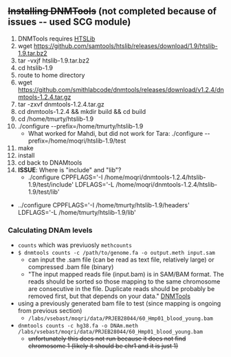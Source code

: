 ## ~~Installing DNMTools~~ (not completed because of issues -- used SCG module)
1. DNMTools requires [HTSLib](https://www.biostars.org/p/328831/)
6. wget https://github.com/samtools/htslib/releases/download/1.9/htslib-1.9.tar.bz2
7. tar -vxjf htslib-1.9.tar.bz2
8. cd htslib-1.9
2. route to home directory
3. wget https://github.com/smithlabcode/dnmtools/releases/download/v1.2.4/dnmtools-1.2.4.tar.gz
4. tar -zxvf dnmtools-1.2.4.tar.gz
5. cd dnmtools-1.2.4 && mkdir build && cd build
6. cd /home/tmurty/htslib-1.9
7. ./configure --prefix=/home/tmurty/htslib-1.9
   - What worked for Mahdi, but did not work for Tara: ./configure --prefix=/home/moqri/htslib-1.9/test
8. make
9. install
10. cd back to DNAMtools
11. **ISSUE**: Where is "include" and "lib"?
    - ./configure CPPFLAGS='-I /home/moqri/dnmtools-1.2.4/htslib-1.9/test/include'
             LDFLAGS='-L /home/moqri/dnmtools-1.2.4/htslib-1.9/test/lib'

   - ../configure CPPFLAGS='-I /home/tmurty/htslib-1.9/headers' \
             LDFLAGS='-L /home/tmurty/htslib-1.9/lib'

### Calculating DNAm levels
   - ```counts``` which was previuosly ```methcounts```
   - ```$ dnmtools counts -c /path/to/genome.fa -o output.meth input.sam```
      - can input the .sam file (can be read as text file, relatively large) or compressed .bam file (binary)
      - "The input mapped reads file (input.bam) is in SAM/BAM format. The reads should be sorted so those mapping to the same chromosome are consecutive in the file. Duplicate reads should be probably be removed first, but that depends on your data." [DNMTools](https://dnmtools.readthedocs.io/en/latest/counts/)
   - using a previously generated bam file to test (since mapping is ongoing from previous section)
      - ```/labs/vsebast/moqri/data/PRJEB28044/60_Hmp01_blood_young.bam```
   - ```dnmtools counts -c hg38.fa -o DNAm.meth /labs/vsebast/moqri/data/PRJEB28044/60_Hmp01_blood_young.bam```
      - ~~unfortunately this does not run because it does not find chromosome 1 (likely it should be chr1 and it is just 1)~~
